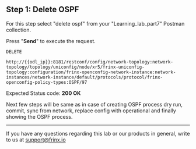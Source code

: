 ## Step 1: Delete OSPF

For this step select "delete ospf" from your "Learning_lab_part7" Postman collection.

Press "**Send**" to execute the request.

```
DELETE

http://{{odl_ip}}:8181/restconf/config/network-topology:network-topology/topology/uniconfig/node/xr5/frinx-uniconfig-topology:configuration/frinx-openconfig-network-instance:network-instances/network-instance/default/protocols/protocol/frinx-openconfig-policy-types:OSPF/97
```

Expected Status code: **200 OK**

Next few steps will be same as in case of creating OSPF process dry run, commit, sync from network, replace config with operational and finally showing the OSPF process.

---
If you have any questions regarding this lab or our products in general, write to us at [support@frinx.io](mailto:support@frinx.io)